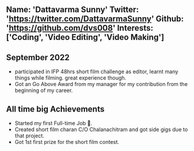 Name: 'Dattavarma Sunny'
Twitter: 'https://twitter.com/DattavarmaSunny'
Github: 'https://github.com/dvs008'
Interests: ['Coding', 'Video Editing', 'Video Making']
---

## September 2022

- participated in IFP 48hrs short film challenge as editor, learnt many things while filming. great experience though.
- Got an Go Above Award from my manager for my contribution from the beginning of my career.

## All time big Achievements

- Started my first Full-time Job 🎉.
- Created short film charan C/O Chalanachitram and got side gigs due to that project.
- Got 1st first prize for the short film contest.
